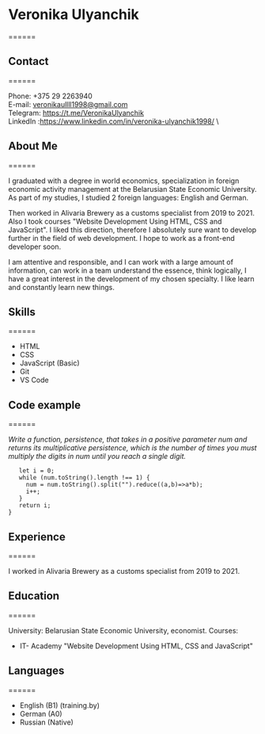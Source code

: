 # Veronika Ulyanchik
======
## Contact 
======

Phone: +375 29 2263940 \
E-mail: veronikaullll1998@gmail.com \
Telegram: https://t.me/VeronikaUlyanchik \
LinkedIn :https://www.linkedin.com/in/veronika-ulyanchik1998/ \

## About Me
======

I graduated with a degree in world economics, specialization in foreign economic activity management at the Belarusian State Economic University.
As part of my studies, I studied 2 foreign languages: English and German. 

Then worked in Alivaria Brewery as a customs specialist from 2019 to 2021.
Also I took courses "Website Development Using HTML, CSS and JavaScript". I liked this direction, therefore I absolutely sure want to develop further in the field of web development. I hope to work as a front-end developer soon. 

I am attentive and responsible, and I can work with a large amount of information, can work in a team understand the essence, think logically, I have a great interest in the development of my chosen specialty. I like learn and constantly learn new things.

## Skills 
======

- HTML
- CSS
- JavaScript (Basic)
- Git
- VS Code

## Code example
======

_Write a function, persistence, that takes in a positive parameter num and returns its multiplicative persistence, which is the number of times you must multiply the digits in num until you reach a single digit._

```function persistence(num) {
   let i = 0;
   while (num.toString().length !== 1) {
     num = num.toString().split("").reduce((a,b)=>a*b);
     i++;
   }
   return i;
}
```

## Experience 
======

I worked in Alivaria Brewery as a customs specialist from 2019 to 2021.

## Education
======

University: Belarusian State Economic University, economist.
Courses:
- IT- Academy "Website Development Using HTML, CSS and JavaScript"

## Languages
======
- English (B1) (training.by)
- German (A0)
- Russian (Native)
